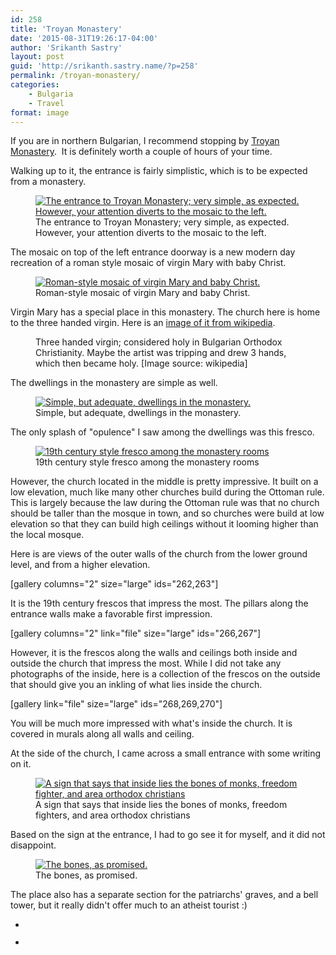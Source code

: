 ```yaml
---
id: 258
title: 'Troyan Monastery'
date: '2015-08-31T19:26:17-04:00'
author: 'Srikanth Sastry'
layout: post
guid: 'http://srikanth.sastry.name/?p=258'
permalink: /troyan-monastery/
categories:
    - Bulgaria
    - Travel
format: image
---
```


<!-- wp:paragraph -->
<p>If you are in northern Bulgarian, I recommend stopping by <a href="https://en.wikipedia.org/wiki/Troyan_Monastery">Troyan Monastery</a>.&nbsp;&nbsp;It is definitely worth a couple of hours of your time.</p>
<!-- /wp:paragraph -->

<!-- wp:paragraph -->
<p>Walking up to it, the entrance is fairly simplistic, which is to be expected from a monastery.</p>
<!-- /wp:paragraph -->

<!-- wp:image {"id":259,"align":"center"} -->
<div class="wp-block-image"><figure class="aligncenter"><a href="http://srikanth.sastry.name/troyan-monastery/img_20150831_154933/"><img src="http://srikanth.sastry.name/wp-content/uploads/2015/08/IMG_20150831_154933-1024x760.jpg" alt="The entrance to Troyan Monastery; very simple, as expected. However, your attention diverts to the mosaic to the left." class="wp-image-259"/></a><figcaption>The entrance to Troyan Monastery; very simple, as expected. However, your attention diverts to the mosaic to the left.</figcaption></figure></div>
<!-- /wp:image -->

<!-- wp:paragraph -->
<p>The mosaic on top of the left entrance doorway is a new modern day recreation of a roman style mosaic of virgin Mary with baby Christ.</p>
<!-- /wp:paragraph -->

<!-- wp:more -->
<!--more-->
<!-- /wp:more -->

<!-- wp:image {"id":261,"align":"center"} -->
<div class="wp-block-image"><figure class="aligncenter"><a href="http://srikanth.sastry.name/wp-content/uploads/2015/08/IMG_20150831_155017.jpg"><img src="http://srikanth.sastry.name/wp-content/uploads/2015/08/IMG_20150831_155017-760x1024.jpg" alt="Roman-style mosaic of virgin Mary and baby Christ." class="wp-image-261"/></a><figcaption>Roman-style mosaic of virgin Mary and baby Christ.</figcaption></figure></div>
<!-- /wp:image -->

<!-- wp:paragraph -->
<p>Virgin Mary has a special place in this monastery. The church here is home to the three handed virgin. Here is an <a href="https://en.wikipedia.org/wiki/Troyan_Monastery#/media/File:Three_Handed_Virgin_of_Troyan_Monastery.JPG">image of it from wikipedia</a>.</p>
<!-- /wp:paragraph -->

<!-- wp:image {"align":"center"} -->
<div class="wp-block-image"><figure class="aligncenter"><a href="https://upload.wikimedia.org/wikipedia/commons/d/d8/Three_Handed_Virgin_of_Troyan_Monastery.JPG"><img src="https://upload.wikimedia.org/wikipedia/commons/d/d8/Three_Handed_Virgin_of_Troyan_Monastery.JPG" alt=""/></a><figcaption>Three handed virgin; considered holy in Bulgarian Orthodox Christianity. Maybe the artist was tripping and drew 3 hands, which then became holy. [Image source: wikipedia]</figcaption></figure></div>
<!-- /wp:image -->

<!-- wp:paragraph -->
<p>The dwellings in the monastery are simple as well.</p>
<!-- /wp:paragraph -->

<!-- wp:image {"id":264,"align":"center"} -->
<div class="wp-block-image"><figure class="aligncenter"><a href="http://srikanth.sastry.name/wp-content/uploads/2015/08/IMG_20150831_160245.jpg"><img src="http://srikanth.sastry.name/wp-content/uploads/2015/08/IMG_20150831_160245-1024x760.jpg" alt="Simple, but adequate, dwellings in the monastery." class="wp-image-264"/></a><figcaption>Simple, but adequate, dwellings in the monastery.</figcaption></figure></div>
<!-- /wp:image -->

<!-- wp:paragraph -->
<p>The only splash of "opulence" I saw among the dwellings was this&nbsp;fresco.</p>
<!-- /wp:paragraph -->

<!-- wp:image {"id":265,"align":"center"} -->
<div class="wp-block-image"><figure class="aligncenter"><a href="http://srikanth.sastry.name/wp-content/uploads/2015/08/IMG_20150831_160420.jpg"><img src="http://srikanth.sastry.name/wp-content/uploads/2015/08/IMG_20150831_160420-1024x760.jpg" alt="19th century style fresco among the monastery rooms" class="wp-image-265"/></a><figcaption>19th century style fresco among the monastery rooms</figcaption></figure></div>
<!-- /wp:image -->

<!-- wp:paragraph -->
<p>However, the church located in the middle is pretty impressive. It built on a low elevation, much like many other churches build during the Ottoman rule. This is largely because the law during the Ottoman rule was that no church should be taller than the mosque in town, and so churches were build at low elevation so that they can build high ceilings without it looming higher than the local mosque.</p>
<!-- /wp:paragraph -->

<!-- wp:paragraph -->
<p>Here is are views of the outer walls of the church from the lower ground level, and from a higher elevation.</p>
<!-- /wp:paragraph -->

<!-- wp:paragraph -->
<p>[gallery columns="2" size="large" ids="262,263"]</p>
<!-- /wp:paragraph -->

<!-- wp:paragraph -->
<p>It is the 19th century frescos that impress the most. The pillars along the entrance walls make a favorable first impression.</p>
<!-- /wp:paragraph -->

<!-- wp:paragraph -->
<p>[gallery columns="2" link="file" size="large" ids="266,267"]</p>
<!-- /wp:paragraph -->

<!-- wp:paragraph -->
<p>However, it is the frescos along the walls and ceilings both inside and outside the church that impress the most. While I did not take any photographs of the inside, here is a collection of the frescos on the outside that should give you an inkling of what lies inside the church.</p>
<!-- /wp:paragraph -->

<!-- wp:paragraph -->
<p>[gallery link="file" size="large" ids="268,269,270"]</p>
<!-- /wp:paragraph -->

<!-- wp:paragraph -->
<p>You will be much more impressed with what's inside the church. It is covered in murals along all walls and&nbsp;ceiling.</p>
<!-- /wp:paragraph -->

<!-- wp:paragraph -->
<p>At the side of the church, I came across a small entrance with some writing on it.</p>
<!-- /wp:paragraph -->

<!-- wp:image {"id":271,"align":"center"} -->
<div class="wp-block-image"><figure class="aligncenter"><a href="http://srikanth.sastry.name/wp-content/uploads/2015/08/IMG_20150831_160632.jpg"><img src="http://srikanth.sastry.name/wp-content/uploads/2015/08/IMG_20150831_160632-1024x760.jpg" alt="A sign that says that inside lies the bones of monks, freedom fighter, and area orthodox christians" class="wp-image-271"/></a><figcaption>A sign that says that inside lies the bones of monks, freedom fighters, and area orthodox christians</figcaption></figure></div>
<!-- /wp:image -->

<!-- wp:paragraph -->
<p>Based on the sign at the entrance, I had to go see it for myself, and it did not disappoint.</p>
<!-- /wp:paragraph -->

<!-- wp:image {"id":272,"align":"center"} -->
<div class="wp-block-image"><figure class="aligncenter"><a href="http://srikanth.sastry.name/wp-content/uploads/2015/08/IMG_20150831_160549.jpg"><img src="http://srikanth.sastry.name/wp-content/uploads/2015/08/IMG_20150831_160549-760x1024.jpg" alt="The bones, as promised." class="wp-image-272"/></a><figcaption>The bones, as promised.</figcaption></figure></div>
<!-- /wp:image -->

<!-- wp:paragraph -->
<p>The place also has a separate section for the patriarchs' graves, and a bell tower, but it really didn't offer much to an atheist tourist :)</p>
<!-- /wp:paragraph -->

<!-- wp:gallery {"ids":[274,275],"columns":2,"linkTo":"attachment"} -->
<ul class="wp-block-gallery columns-2 is-cropped"><li class="blocks-gallery-item"><figure><img src="http://srikanth.sastry.name/wp-content/uploads/2015/08/IMG_20150831_161018.jpg" alt="" data-id="274" class="wp-image-274"/></figure></li><li class="blocks-gallery-item"><figure><img src="http://srikanth.sastry.name/wp-content/uploads/2015/08/IMG_20150831_161112.jpg" alt="" data-id="275" class="wp-image-275"/></figure></li></ul>
<!-- /wp:gallery -->